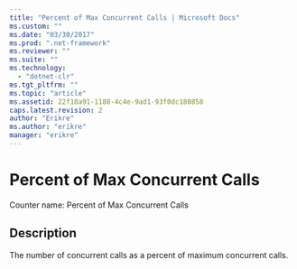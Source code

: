 ```yaml
---
title: "Percent of Max Concurrent Calls | Microsoft Docs"
ms.custom: ""
ms.date: "03/30/2017"
ms.prod: ".net-framework"
ms.reviewer: ""
ms.suite: ""
ms.technology: 
  - "dotnet-clr"
ms.tgt_pltfrm: ""
ms.topic: "article"
ms.assetid: 22f18a91-1188-4c4e-9ad1-93f0dc180858
caps.latest.revision: 2
author: "Erikre"
ms.author: "erikre"
manager: "erikre"
---
```

# Percent of Max Concurrent Calls
Counter name: Percent of Max Concurrent Calls  
  
## Description  
 The number of concurrent calls as a percent of maximum concurrent calls.